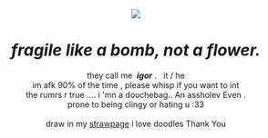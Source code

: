 <div align="center">
  <img src="https://www.fightersgeneration.com/np5/blaz-cs/sprites/2/3/hazama-hat.gif">
  <h1><i>fragile like a bomb, not a flower.</i></h1>
  <p>they call me &nbsp;<b><i>igor</i></b> . &nbsp;&nbsp;it / he
  <br>im afk 90% of the time , please whisp if you want to int
  <br>the rumrs r true ....   i 'mn a douchebag.. An assholev Even .
  <br>prone to being clingy or hating u :33
  <br><br>draw in my <a href="https://monamour.straw.page/">strawpage</a> i love doodles Thank You</p>
</div>
